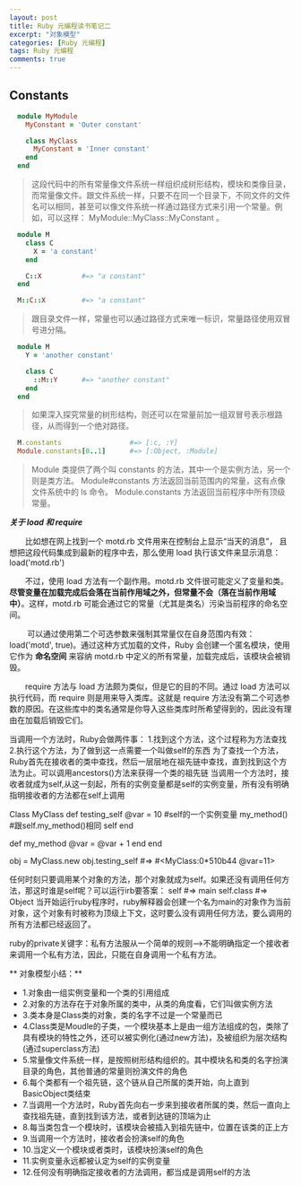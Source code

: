 ```yaml
---
layout: post
title: Ruby 元编程读书笔记二
excerpt: "对象模型"
categories: [Ruby 元编程]
tags: Ruby 元编程
comments: true
---
```


## Constants

```ruby
  module MyModule
    MyConstant = 'Outer constant'

    class MyClass
      MyConstant = 'Inner constant'
    end
  end
```
>这段代码中的所有常量像文件系统一样组织成树形结构，模块和类像目录，而常量像文件。跟文件系统一样，只要不在同一个目录下，不同文件的文件名可以相同，甚至可以像文件系统一样通过路径方式来引用一个常量。例如，可以这样： MyModule::MyClass::MyConstant 。

```ruby
  module M
    class C
      X = 'a constant'
    end

    C::X          #=> "a constant"
  end

  M::C::X         #=> "a constant"
```
>跟目录文件一样，常量也可以通过路径方式来唯一标识，常量路径使用双冒号进分隔。

```ruby
  module M
    Y = 'another constant'

    class C
      ::M::Y      #=> "another constant"
    end
  end
```
>如果深入探究常量的树形结构，则还可以在常量前加一组双冒号表示根路径，从而得到一个绝对路径。

```ruby
  M.constants                 #=> [:c, :Y]
  Module.constants[0..1]      #=> [:Object, :Module]
```
>Module 类提供了两个叫 constants 的方法，其中一个是实例方法，另一个则是类方法。 Module#constants 方法返回当前范围内的常量，这有点像文件系统中的 ls 命令。 Module.constants 方法返回当前程序中所有顶级常量。

***关于 load 和 require***

&emsp;&emsp;比如想在网上找到一个 motd.rb 文件用来在控制台上显示“当天的消息”， 且想把这段代码集成到最新的程序中去，那么使用 load 执行该文件来显示消息： load('motd.rb')

&emsp;&emsp;不过，使用 load 方法有一个副作用。motd.rb 文件很可能定义了变量和类。**尽管变量在加载完成后会落在当前作用域之外，但常量不会（落在当前作用域中）**。这样，motd.rb 可能会通过它的常量（尤其是类名）污染当前程序的命名空间。

&emsp;&emsp; 可以通过使用第二个可选参数来强制其常量仅在自身范围内有效：load('motd', true)。通过这种方式加载的文件，Ruby 会创建一个匿名模块，使用它作为 **命名空间** 来容纳 motd.rb 中定义的所有常量，加载完成后，该模块会被销毁。

&emsp;&emsp;require 方法与 load 方法颇为类似，但是它的目的不同。通过 load 方法可以执行代码，而 require 则是用来导入类库。这就是 require 方法没有第二个可选参数的原因。在这些库中的类名通常是你导入这些类库时所希望得到的，因此没有理由在加载后销毁它们。


当调用一个方法时，Ruby会做两件事：
1.找到这个方法，这个过程称为方法查找
2.执行这个方法，为了做到这一点需要一个叫做self的东西
为了查找一个方法，Ruby首先在接收者的类中查找，然后一层层地在祖先链中查找，直到找到这个方法为止。可以调用ancestors()方法来获得一个类的祖先链
当调用一个方法时，接收者就成为self,从这一刻起，所有的实例变量都是self的实例变量，所有没有明确指明接收者的方法都在self上调用

Class MyClass
  def testing_self
    @var = 10             #self的一个实例变量
    my_method()           #跟self.my_method()相同
    self
  end

  def my_method
    @var = @var + 1
  end
end

obj = MyClass.new
obj.testing_self      #=> #<MyClass:0*510b44 @var=11>

任何时刻只要调用某个对象的方法，那个对象就成为self。如果还没有调用任何方法，那这时谁是self呢？可以运行irb要答案：
self       #=> main
self.class #=> Object
当开始运行ruby程序时，ruby解释器会创建一个名为main的对象作为当前对象，这个对象有时被称为顶级上下文，这时要么没有调用任何方法，要么调用的所有方法都已经返回了。

ruby的private关键字：私有方法服从一个简单的规则-->不能明确指定一个接收者来调用一个私有方法，因此，只能在自身调用一个私有方法。

** 对象模型小结：**
* 1.对象由一组实例变量和一个类的引用组成
* 2.对象的方法存在于对象所属的类中，从类的角度看，它们叫做实例方法
* 3.类本身是Class类的对象，类的名字不过是一个常量而已
* 4.Class类是Moudle的子类，一个模块基本上是由一组方法组成的包，类除了具有模块的特性之外，还可以被实例化(通过new方法)，及被组织为层次结构(通过superclass方法)
* 5.常量像文件系统一样，是按照树形结构组织的。其中模块名和类的名字扮演目录的角色，其他普通的常量则扮演文件的角色
* 6.每个类都有一个祖先链，这个链从自己所属的类开始，向上直到BasicObject类结束
* 7.当调用一个方法时，Ruby首先向右一步来到接收者所属的类，然后一直向上查找祖先链，直到找到该方法，或者到达链的顶端为止
* 8.每当类包含一个模块时，该模块会被插入到祖先链中，位置在该类的正上方
* 9.当调用一个方法时，接收者会扮演self的角色
* 10.当定义一个模块或者类时，该模块扮演self的角色
* 11.实例变量永远都被认定为self的实例变量
* 12.任何没有明确指定接收者的方法调用，都当成是调用self的方法
